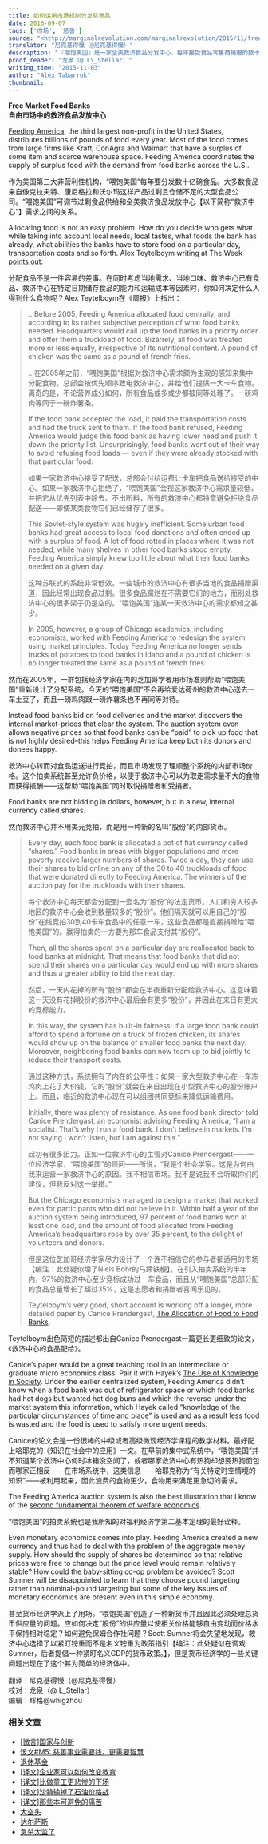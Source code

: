 ```yaml
---
title: 如何运用市场机制分发慈善品
date: 2016-09-07
tags: ['市场', '慈善']
source: "<http://marginalrevolution.com/marginalrevolution/2015/11/free-market-food-banks.html>"
translator: "尼克基得慢（@尼克基得慢）"
description: "『喂饱美国』是一家全美救济食品分发中心，每年接受食品零售商捐赠的数十亿磅过剩食品，并分发给各地救济所，他们面临的一个难题是，如何决定每天该往哪儿发些什么，才能让救济品到达最需要它的地方，而正如哈耶克阐明的，这恰好是价格机制所解决的信息难题。"
proof_reader: "龙泉（@ L\_Stellar）"
writing_time: "2015-11-03"
author: "Alex Tabarrok"
thumbnail:
---
```


**Free Market Food Banks**  
**自由市场中的救济食品发放中心**

[Feeding America](http://www.feedingamerica.org/), the third largest non-profit in the United States, distributes billions of pounds of food every year. Most of the food comes from large firms like Kraft, ConAgra and Walmart that have a surplus of some item and scarce warehouse space. Feeding America coordinates the supply of surplus food with the demand from food banks across the U.S..

作为美国第三大非营利性机构，“喂饱美国”每年要分发数十亿磅食品。大多数食品来自像克拉夫特、康尼格拉和沃尔玛这样产品过剩且仓储不足的大型食品公司。“喂饱美国”可调节过剩食品供给和全美救济食品发放中心【以下简称“救济中心”】需求之间的关系。

Allocating food is not an easy problem. How do you decide who gets what while taking into account local needs, local tastes, what foods the bank has already, what abilities the banks have to store food on a particular day, transportation costs and so forth. Alex Teytelboym writing at The Week [points out](http://theweek.com/articles/580341/what-happens-when-americas-sovietstyle-food-banks-embrace-freemarket-economics):

分配食品不是一件容易的差事。在同时考虑当地需求、当地口味、救济中心已有食品、救济中心在特定日期储存食品的能力和运输成本等因素时，你如何决定什么人得到什么食物呢？Alex Teytelboym在《周报》上指出：


> …Before 2005, Feeding America allocated food centrally, and according to its rather subjective perception of what food banks needed. Headquarters would call up the food banks in a priority order and offer them a truckload of food. Bizarrely, all food was treated more or less equally, irrespective of its nutritional content. A pound of chicken was the same as a pound of french fries.
> 
>  …在2005年之前，“喂饱美国”根据对救济中心需求颇为主观的感知来集中分配食物。总部会按优先顺序致电救济中心，并给他们提供一大卡车食物。离奇的是，不论营养成分如何，所有食品或多或少都被同等处理了。一磅鸡肉等同于一磅炸薯条。
> 
>  If the food bank accepted the load, it paid the transportation costs and had the truck sent to them. If the food bank refused, Feeding America would judge this food bank as having lower need and push it down the priority list. Unsurprisingly, food banks went out of their way to avoid refusing food loads — even if they were already stocked with that particular food.
> 
>  如果一家救济中心接受了配送，总部会付给运费让卡车把食品送给接受的中心。如果一家救济中心拒绝了，“喂饱美国”会视这家救济中心需求量较低，并把它从优先列表中除去。不出所料，所有的救济中心都特意避免拒绝食品配送——即使某类食物它们已经储存了很多。
> 
>  This Soviet-style system was hugely inefficient. Some urban food banks had great access to local food donations and often ended up with a surplus of food. A lot of food rotted in places where it was not needed, while many shelves in other food banks stood empty. Feeding America simply knew too little about what their food banks needed on a given day.
> 
>  这种苏联式的系统非常低效。一些城市的救济中心有很多当地的食品捐赠渠道，因此经常出现食品过剩。很多食品腐烂在不需要它们的地方，而别处救济中心的很多架子仍是空的。“喂饱美国”连某一天救济中心的需求都知之甚少。
> 
>  In 2005, however, a group of Chicago academics, including economists, worked with Feeding America to redesign the system using market principles. Today Feeding America no longer sends trucks of potatoes to food banks in Idaho and a pound of chicken is no longer treated the same as a pound of french fries.

然而在2005年，一群包括经济学家在内的芝加哥学者用市场准则帮助“喂饱美国”重新设计了分配系统。今天的“喂饱美国”不会再给爱达荷州的救济中心送去一车土豆了，而且一磅鸡肉跟一磅炸薯条也不再同等对待。

Instead food banks bid on food deliveries and the market discovers the internal market-prices that clear the system. The auction system even allows negative prices so that food banks can be “paid” to pick up food that is not highly desired–this helps Feeding America keep both its donors and donees happy.

救济中心转而对食品运送进行竞拍，而且市场发现了理顺整个系统的内部市场价格。这个拍卖系统甚至允许负价格，以便于救济中心可以为取走需求量不大的食物而获得报酬——这帮助“喂饱美国”同时取悦捐赠者和受捐者。

Food banks are not bidding in dollars, however, but in a new, internal currency called shares.

然而救济中心并不用美元竞拍，而是用一种新的名叫“股份”的内部货币。


> Every day, each food bank is allocated a pot of fiat currency called “shares.” Food banks in areas with bigger populations and more poverty receive larger numbers of shares. Twice a day, they can use their shares to bid online on any of the 30 to 40 truckloads of food that were donated directly to Feeding America. The winners of the auction pay for the truckloads with their shares.
> 
>  每个救济中心每天都会分配到一壶名为“股份”的法定货币。人口和穷人较多地区的救济中心会收到数量较多的“股份”。他们隔天就可以用自己的“股份”在线竞拍30到40卡车食品中的任意一车，这些食品都是直接捐赠给“喂饱美国”的。赢得拍卖的一方要为那车食品支付其“股份”。
> 
>  Then, all the shares spent on a particular day are reallocated back to food banks at midnight. That means that food banks that did not spend their shares on a particular day would end up with more shares and thus a greater ability to bid the next day.
> 
>  然后，一天内花掉的所有“股份”都会在半夜重新分配给救济中心。这意味着这一天没有花掉股份的救济中心最后会有更多“股份”，并因此在来日有更大的竞标能力。
> 
>  In this way, the system has built-in fairness: If a large food bank could afford to spend a fortune on a truck of frozen chicken, its shares would show up on the balance of smaller food banks the next day. Moreover, neighboring food banks can now team up to bid jointly to reduce their transport costs.
> 
>  通过这种方式，系统拥有了内在的公平性：如果一家大型救济中心在一车冻鸡肉上花了大价钱，它的“股份”就会在来日出现在小型救济中心的股份账户上。而且，临近的救济中心现在可以组团共同竞标来降低运输费用。
> 
>  Initially, there was plenty of resistance. As one food bank director told Canice Prendergast, an economist advising Feeding America, “I am a socialist. That’s why I run a food bank. I don’t believe in markets. I’m not saying I won’t listen, but I am against this.”
> 
>  起初有很多阻力。正如一位救济中心的主管对Canice Prendergast——一位经济学家，“喂饱美国”的顾问——所说，“我是个社会学家。这是为何由我来运营一家救济中心的原因。我不相信市场。我不是说我不会听取你们的建议，但我反对这一举措。”
> 
>  But the Chicago economists managed to design a market that worked even for participants who did not believe in it. Within half a year of the auction system being introduced, 97 percent of food banks won at least one load, and the amount of food allocated from Feeding America’s headquarters rose by over 35 percent, to the delight of volunteers and donors.
> 
>  但是这位芝加哥经济学家尽力设计了一个连不相信它的参与者都适用的市场【编注：此处疑似埋了Niels Bohr的马蹄铁梗】。在引入拍卖系统的半年内，97%的救济中心至少竞标成功过一车食品，而且从“喂饱美国”总部分配的食品总量增长了超过35%，这是志愿者和捐赠者喜闻乐见的。
> 
>  Teytelboym’s very good, short account is working off a longer, more detailed paper by Canice Prendergast, [The Allocation of Food to Food Banks](http://conference.nber.org/confer/2015/MDf15/Prendergast.pdf).

Teytelboym出色简短的描述都出自Canice Prendergast一篇更长更细致的论文，《救济中心的食品配给》。

Canice’s paper would be a great teaching tool in an intermediate or graduate micro economics class. Pair it with Hayek’s [The Use of Knowledge in Society](http://www.jstor.org/stable/1809376). Under the earlier centralized system, Feeding America didn’t know when a food bank was out of refrigerator space or which food banks had hot dogs but wanted hot dog buns and which the reverse–under the market system this information, which Hayek called “knowledge of the particular circumstances of time and place” is used and as a result less food is wasted and the food is used to satisfy more urgent needs.

Canice的论文会是一份很棒的中级或者高级微观经济学课程的教学材料。最好配上哈耶克的《知识在社会中的应用》一文。在早前的集中式系统中，“喂饱美国”并不知道某个救济中心何时冰箱没空间了，或者哪家救济中心有热狗却想要热狗面包而哪家正相反——在市场系统中，这类信息——哈耶克称为“有关特定时空情境的知识”——被利用起来，因此浪费的食物更少，食物用来满足更急切的需求。

The Feeding America auction system is also the best illustration that I know of the [second fundamental theorem of welfare economics](https://en.wikipedia.org/wiki/Fundamental_theorems_of_welfare_economics).

“喂饱美国”的拍卖系统也是我所知的对福利经济学第二基本定理的最好诠释。

Even monetary economics comes into play. Feeding America created a new currency and thus had to deal with the problem of the aggregate money supply. How should the supply of shares be determined so that relative prices were free to change but the price level would remain relatively stable? How could the [baby-sitting co-op problem](http://www.slate.com/articles/business/the_dismal_science/1998/08/babysitting_the_economy.html) be avoided? Scott Sumner will be disappointed to learn that they choose pound targeting rather than nominal-pound targeting but some of the key issues of monetary economics are present even in this simple economy.

甚至货币经济学派上了用场。“喂饱美国”创造了一种新货币并且因此必须处理总货币供应量的问题。应如何决定“股份”的供应量以使相关价格能够自由变动而价格水平保持相对稳定？如何避免保姆合作社问题？Scott Sumner将会失望地发现，救济中心选择了以紧盯镑重而不是名义镑重为政策指引【编注：此处疑似在调戏Sumner，后者提倡一种紧盯名义GDP的货币政策。】，但是货币经济学的一些关键问题出现在了这个甚为简单的经济体中。


翻译：尼克基得慢（@尼克基得慢）  
校对：龙泉（@ L\_Stellar）  
编辑：辉格@whigzhou


### 相关文章

* [[微言]国家与创新](https://headsalon.org/archives/4071.html "[微言]国家与创新")
* [饭文#M5: 慈善事业需要钱，更需要智慧](https://headsalon.org/archives/717.html "饭文#M5: 慈善事业需要钱，更需要智慧")
* [退休基金](https://headsalon.org/archives/7795.html "退休基金")
* [[译文]企业家可以如何改变教育](https://headsalon.org/archives/7525.html "[译文]企业家可以如何改变教育")
* [[译文]比做童工更悲惨的下场](https://headsalon.org/archives/7520.html "[译文]比做童工更悲惨的下场")
* [[译文]沙特输掉了石油价格战](https://headsalon.org/archives/7249.html "[译文]沙特输掉了石油价格战")
* [[译文]那些本可避免的痛苦](https://headsalon.org/archives/7164.html "[译文]那些本可避免的痛苦")
* [大空头](https://headsalon.org/archives/7195.html "大空头")
* [达尔萨斯](https://headsalon.org/archives/7156.html "达尔萨斯")
* [急杀太监了](https://headsalon.org/archives/7138.html "急杀太监了")
